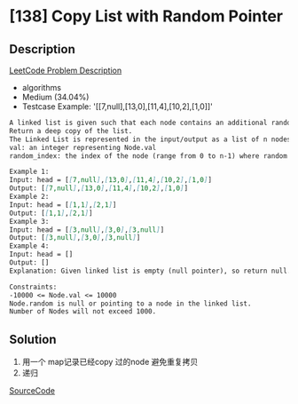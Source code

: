 # [138] Copy List with Random Pointer

## Description

[LeetCode Problem Description](https://leetcode.com/problems/copy-list-with-random-pointer/description/)

* algorithms
* Medium (34.04%)
* Testcase Example:  '[[7,null],[13,0],[11,4],[10,2],[1,0]]'

```md
A linked list is given such that each node contains an additional random pointer which could point to any node in the list or null.
Return a deep copy of the list.
The Linked List is represented in the input/output as a list of n nodes. Each node is represented as a pair of [val, random_index] where:
val: an integer representing Node.val
random_index: the index of the node (range from 0 to n-1) where random pointer points to, or null if it does not point to any node.

Example 1:
Input: head = [[7,null],[13,0],[11,4],[10,2],[1,0]]
Output: [[7,null],[13,0],[11,4],[10,2],[1,0]]
Example 2:
Input: head = [[1,1],[2,1]]
Output: [[1,1],[2,1]]
Example 3:
Input: head = [[3,null],[3,0],[3,null]]
Output: [[3,null],[3,0],[3,null]]
Example 4:
Input: head = []
Output: []
Explanation: Given linked list is empty (null pointer), so return null.

Constraints:
-10000 <= Node.val <= 10000
Node.random is null or pointing to a node in the linked list.
Number of Nodes will not exceed 1000.

```

## Solution

1. 用一个 map记录已经copy 过的node 避免重复拷贝
2. 递归

[SourceCode](./solution.js)
